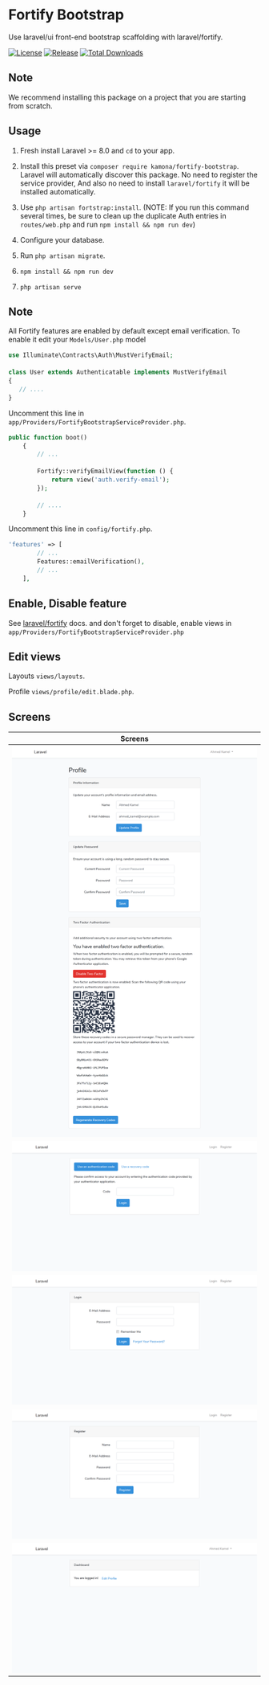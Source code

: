 # Fortify Bootstrap

Use laravel/ui front-end bootstrap scaffolding with laravel/fortify.

[![License](https://img.shields.io/github/license/Kamona-WD/fortify-bootstrap)](https://github.com/Kamona-WD/fortify-bootstrap/blob/master/LICENSE.md)
[![Release](https://img.shields.io/github/release/Kamona-WD/fortify-bootstrap)](https://github.com/Kamona-WD/fortify-bootstrap/releases)
[![Total Downloads](https://img.shields.io/packagist/dt/kamona/fortify-bootstrap.svg)](https://packagist.org/packages/kamona/fortify-bootstrap)


## Note

We recommend installing this package on a project that you are starting from scratch.

## Usage

1. Fresh install Laravel >= 8.0 and `cd` to your app.
2. Install this preset via `composer require kamona/fortify-bootstrap`. Laravel will automatically discover this package. No need to register the service provider,
   And also no need to install `laravel/fortify` it will be installed automatically.

3. Use `php artisan fortstrap:install`.
   (NOTE: If you run this command several times, be sure to clean up the duplicate Auth entries in `routes/web.php` and run `npm install && npm run dev`)
4. Configure your database.
5. Run `php artisan migrate`.
6. `npm install && npm run dev`
7. `php artisan serve`

## Note

All Fortify features are enabled by default except email verification. To enable it edit your `Models/User.php` model

```php
use Illuminate\Contracts\Auth\MustVerifyEmail;

class User extends Authenticatable implements MustVerifyEmail
{
   // ....
}
```

Uncomment this line in `app/Providers/FortifyBootstrapServiceProvider.php`.

```php
public function boot()
    {
        // ...

        Fortify::verifyEmailView(function () {
            return view('auth.verify-email');
        });

        // ....
    }
```

Uncomment this line in `config/fortify.php`.

```php
'features' => [
        // ...
        Features::emailVerification(),
        // ...
    ],
```

## Enable, Disable feature

See [laravel/fortify](https://github.com/laravel/fortify#readme) docs. and don't forget to disable, enable views in `app/Providers/FortifyBootstrapServiceProvider.php`

## Edit views

Layouts `views/layouts`.

Profile `views/profile/edit.blade.php`.

## Screens

| Screens                                       |
| --------------------------------------------- |
| ![Profile](/screens/profile.png)              |
| ![Two Factor Access](/screens/two-factor.png) |
| ![Login](/screens/login.png)                  |
| ![Register](/screens/register.png)            |
| ![Home](/screens/home.png)                    |
